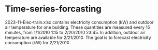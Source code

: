 # Time-series-forcasting
2023-11-Elec-train.xlsx contains electricity consumption (kW) and outdoor air temperature for one building. These quantities are measured every 15 minutes, from 1/1/2010 1:15 to 2/20/2010 23:45. In addition, outdoor air temperature are available for 2/21/2010. The goal is to forecast electricity consumption (kW) for 2/21/2010.

